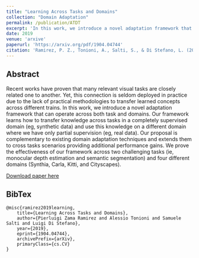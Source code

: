```yaml
---
title: "Learning Across Tasks and Domains"
collection: "Domain Adaptation"
permalink: /publication/ATDT
excerpt: 'In this work, we introduce a novel adaptation framework that can operate across both task and domains.'
date: 2019
venue: 'arxive'
paperurl: 'https://arxiv.org/pdf/1904.04744'
citation: 'Ramirez, P. Z., Tonioni, A., Salti, S., & Di Stefano, L. (2019). Learning Across Tasks and Domains. arXiv preprint arXiv:1904.04744.'
---
```

## Abstract
Recent works have proven that many relevant visual tasks are closely related one to another. Yet, this connection is seldom deployed in practice due to the lack of practical methodologies to transfer learned concepts across different trains. In this work, we introduce a novel adaptation framework that can operate across both task and domains. Our framework learns how to transfer knowledge across tasks in a completely supervised domain (eg, synthetic data) and use this knowledge on a different domain where we have only partial supervision (eg, real data). Our proposal is complementary to existing domain adaptation techniques and extends them to cross tasks scenarios providing additional performance gains. We prove the effectiveness of our framework across two challenging tasks (ie, monocular depth estimation and semantic segmentation) and four different domains (Synthia, Carla, Kitti, and Cityscapes).

[Download paper here](https://arxiv.org/pdf/1904.04744)

## BibTex
```
@misc{ramirez2019learning,
    title={Learning Across Tasks and Domains},
    author={Pierluigi Zama Ramirez and Alessio Tonioni and Samuele Salti and Luigi Di Stefano},
    year={2019},
    eprint={1904.04744},
    archivePrefix={arXiv},
    primaryClass={cs.CV}
}
```
